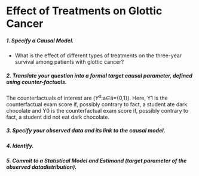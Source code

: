 # Effect of Treatments on Glottic Cancer


##### 1. Specify a Causal Model.

- What is the effect of different types of treatments on the three-year survival among patients with glottic cancer?

##### 2. Translate your question into a formal target causal parameter, defined using counter-factuals.

The counterfactuals of interest are ($Y^{a}$:a∈={0,1}). Here, Y1
 is the counterfactual exam score if, possibly contrary to fact, a student ate dark chocolate and Y0
 is the counterfactual exam score if, possibly contrary to fact, a student did not eat dark chocolate.

##### 3. Specify your observed data and its link to the causal model.



##### 4. Identify.



##### 5. Commit to a Statistical Model and Estimand (target parameter of the observed datadistribution).



